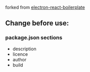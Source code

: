 forked from [electron-react-boilerplate](https://github.com/electron-react-boilerplate/electron-react-boilerplate/blob/main/package.json)

## Change before use:

### package.json sections

- description
- licence
- author
- build
